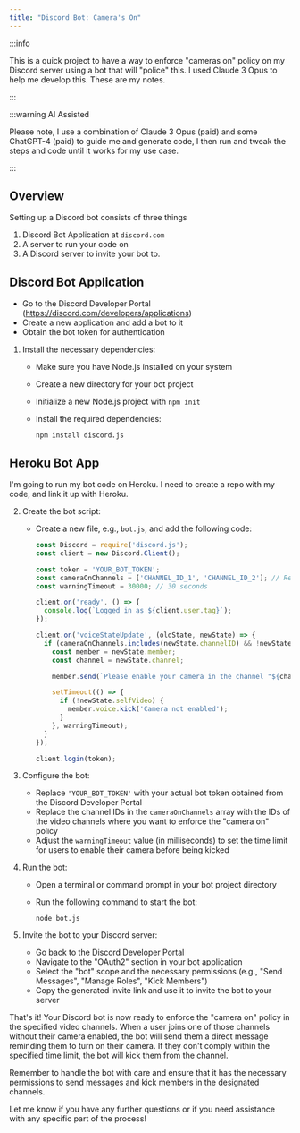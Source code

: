 ```yaml
---
title: "Discord Bot: Camera's On"
---
```


:::info

This is a quick project to have a way to enforce "cameras on" policy on my Discord server using a bot that will "police" this. I used Claude 3 Opus to help me develop this. These are my notes.

:::

:::warning AI Assisted

Please note, I use a combination of Claude 3 Opus (paid) and some ChatGPT-4 (paid) to guide me and generate code, I then run and tweak the steps and code until it works for my use case.

:::

## Overview

Setting up a Discord bot consists of three things

1. Discord Bot Application at `discord.com`
2. A server to run your code on
3. A Discord server to invite your bot to.

## Discord Bot Application

- Go to the Discord Developer Portal (<https://discord.com/developers/applications>)
- Create a new application and add a bot to it
- Obtain the bot token for authentication

1. Install the necessary dependencies:
   - Make sure you have Node.js installed on your system
   - Create a new directory for your bot project
   - Initialize a new Node.js project with `npm init`
   - Install the required dependencies:

     ```
     npm install discord.js
     ```

## Heroku Bot App

I'm going to run my bot code on Heroku. I need to create a repo with my code, and link it up with Heroku.

2. Create the bot script:
   - Create a new file, e.g., `bot.js`, and add the following code:

     ```javascript
     const Discord = require('discord.js');
     const client = new Discord.Client();

     const token = 'YOUR_BOT_TOKEN';
     const cameraOnChannels = ['CHANNEL_ID_1', 'CHANNEL_ID_2']; // Replace with the IDs of the video channels
     const warningTimeout = 30000; // 30 seconds

     client.on('ready', () => {
       console.log(`Logged in as ${client.user.tag}`);
     });

     client.on('voiceStateUpdate', (oldState, newState) => {
       if (cameraOnChannels.includes(newState.channelID) && !newState.selfVideo) {
         const member = newState.member;
         const channel = newState.channel;

         member.send(`Please enable your camera in the channel "${channel.name}".`);

         setTimeout(() => {
           if (!newState.selfVideo) {
             member.voice.kick('Camera not enabled');
           }
         }, warningTimeout);
       }
     });

     client.login(token);
     ```

3. Configure the bot:
   - Replace `'YOUR_BOT_TOKEN'` with your actual bot token obtained from the Discord Developer Portal
   - Replace the channel IDs in the `cameraOnChannels` array with the IDs of the video channels where you want to enforce the "camera on" policy
   - Adjust the `warningTimeout` value (in milliseconds) to set the time limit for users to enable their camera before being kicked

4. Run the bot:
   - Open a terminal or command prompt in your bot project directory
   - Run the following command to start the bot:

     ```
     node bot.js
     ```

5. Invite the bot to your Discord server:
   - Go back to the Discord Developer Portal
   - Navigate to the "OAuth2" section in your bot application
   - Select the "bot" scope and the necessary permissions (e.g., "Send Messages", "Manage Roles", "Kick Members")
   - Copy the generated invite link and use it to invite the bot to your server

That's it! Your Discord bot is now ready to enforce the "camera on" policy in the specified video channels. When a user joins one of those channels without their camera enabled, the bot will send them a direct message reminding them to turn on their camera. If they don't comply within the specified time limit, the bot will kick them from the channel.

Remember to handle the bot with care and ensure that it has the necessary permissions to send messages and kick members in the designated channels.

Let me know if you have any further questions or if you need assistance with any specific part of the process!
